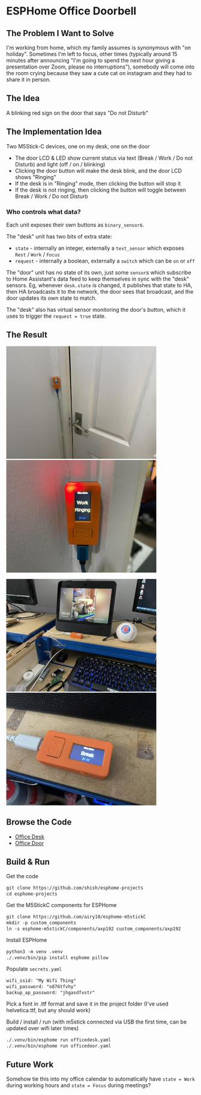 ESPHome Office Doorbell
=======================


The Problem I Want to Solve
---------------------------
I'm working from home, which my family assumes is synonymous with
"on holiday". Sometimes I'm left to focus, other times (typically
around 15 minutes after announcing "I'm going to spend the next
hour giving a presentation over Zoom, please no interruptions"),
somebody will come into the room crying because they saw a cute
cat on instagram and they had to share it in person.


The Idea
--------
A blinking red sign on the door that says "Do not Disturb"


The Implementation Idea
-----------------------
Two M5Stick-C devices, one on my desk, one on the door

- The door LCD & LED show current status via text (Break / Work /
  Do not Disturb) and light (off / on / blinking)
- Clicking the door button will make the desk blink, and the door
  LCD shows "Ringing"
- If the desk is in "Ringing" mode, then clicking the button will
  stop it
- If the desk is not ringing, then clicking the button will toggle
  between Break / Work / Do not Disturb

### Who controls what data?

Each unit exposes their own buttons as `binary_sensor`s.

The "desk" unit has two bits of extra state:

- `state` - internally an integer, externally a `text_sensor` which
  exposes `Rest` / `Work` / `Focus`
- `request` - internally a boolean, externally a `switch` which can
  be `on` or `off`

The "door" unit has no state of its own, just some `sensor`s which
subscribe to Home Assistant's data feed to keep themselves in sync
with the "desk" sensors. Eg, whenever `desk.state` is changed, it
publishes that state to HA, then HA broadcasts it to the network,
the door sees that broadcast, and the door updates its own state to
match.

The "desk" also has virtual sensor monitoring the door's button,
which it uses to trigger the `request = true` state.


The Result
----------
![Door - Far](./.github/images/doorbell/door-far.jpg?raw=true)
![Door - Close](./.github/images/doorbell/door-close.jpg?raw=true)

![Desk - Far](./.github/images/doorbell/desk-far.jpg?raw=true)
![Desk - Close](./.github/images/doorbell/desk-close.jpg?raw=true)


Browse the Code
---------------
* [Office Desk](./officedesk.yaml)
* [Office Door](./officedoor.yaml)


Build & Run
-----------
Get the code
```
git clone https://github.com/shish/esphome-projects
cd esphome-projects
```

Get the M5StickC components for ESPHome
```
git clone https://github.com/airy10/esphome-m5stickC
mkdir -p custom_components
ln -s esphome-m5stickC/components/axp192 custom_components/axp192
```

Install ESPHome
```
python3 -m venv .venv
./.venv/bin/pip install esphome pillow
```

Populate `secrets.yaml`
```
wifi_ssid: "My Wifi Thing"
wifi_password: "o876tfvhy"
backup_ap_password: "jhgasdfvstr"
```

Pick a font in .ttf format and save it in the project folder (I've used
helvetica.ttf, but any should work)

Build / install / run (with m5stick connected via USB the first time, can
be updated over wifi later times)
```
./.venv/bin/esphome run officedesk.yaml
./.venv/bin/esphome run officedoor.yaml
```


Future Work
-----------
Somehow tie this into my office calendar to automatically have
`state = Work` during working hours and `state = Focus` during
meetings?
